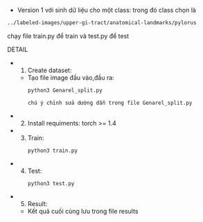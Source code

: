 - Version 1 với sinh dữ liệu cho một class:
trong đó class chọn là 
```bash
../labeled-images/upper-gi-tract/anatomical-landmarks/pylorus
```
chạy file train.py để train và test.py để test

DETAIL
- 1. Create dataset:
    - Tạo file image đầu vào,đầu ra:
        ```bash
        python3 Genarel_split.py 
        ```
        ```
        chú ý chỉnh sửa dường dẫn trong file Genarel_split.py 
        ```
- 2. Install requiments: torch >= 1.4
- 3. Train:
        ```
        python3 train.py
        ```
- 4. Test:
        ```
        python3 test.py
        ```
- 5. Result:
    - Kết quả cuối cùng lưu trong file results